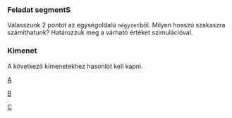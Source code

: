 ### Feladat segmentS
Válasszunk 2 pontot az egységoldalú `négyzet`ből. Milyen hosszú szakaszra számíthatunk? 
Határozzuk meg a várható értéket szimulációval.

### Kimenet
A következő kimenetekhez hasonlót kell kapni. 

[A](abra2.png)

[B](abra3.png)

[C](abra4.png)


